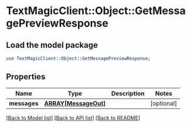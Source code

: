 # TextMagicClient::Object::GetMessagePreviewResponse

## Load the model package
```perl
use TextMagicClient::Object::GetMessagePreviewResponse;
```

## Properties
Name | Type | Description | Notes
------------ | ------------- | ------------- | -------------
**messages** | [**ARRAY[MessageOut]**](MessageOut.md) |  | [optional] 

[[Back to Model list]](../README.md#documentation-for-models) [[Back to API list]](../README.md#documentation-for-api-endpoints) [[Back to README]](../README.md)


